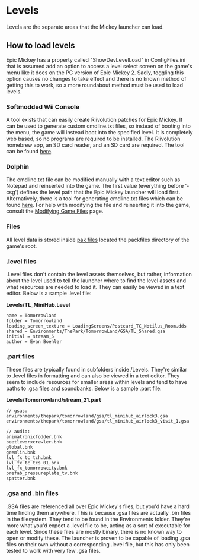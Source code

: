 # Levels

Levels are the separate areas that the Mickey launcher can load.

## How to load levels
Epic Mickey has a property called "ShowDevLevelLoad" in ConfigFiles.ini that is assumed add an option to access a level select screen on the game's menu like it does on the PC version of Epic Mickey 2. Sadly, toggling this option causes no changes to take effect and there is no known method of getting this to work, so a more roundabout method must be used to load levels.

### Softmodded Wii Console
A tool exists that can easily create Riivolution patches for Epic Mickey. It can be used to generate custom cmdline.txt files, so instead of booting into the menu, the game will instead boot into the specified level. It is completely web based, so no programs are required to be installed. The Riivolution homebrew app, an SD card reader, and an SD card are required. The tool can be found [here](http://andrew.plus/emtool/).

### Dolphin
The cmdline.txt file can be modified manually with a text editor such as Notepad and reinserted into the game. The first value (everything before '-csg') defines the level path that the Epic Mickey launcher will load first. Alternatively, there is a tool for generating cmdline.txt files which can be found [here](http://andrew.plus/emtool/). For help with modifying the file and reinserting it into the game, consult the [Modifying Game Files](./modifying-game-files) page.

### Files
All level data is stored inside [pak files](./pak-files) located the packfiles directory of the game's root.

### .level files
.Level files don't contain the level assets themselves, but rather, information about the level used to tell the launcher where to find the level assets and what resources are needed to load it. They can easily be viewed in a text editor. Below is a sample .level file:

**Levels/TL_MiniHub.Level**
```
name = Tomorrowland
folder = Tomorrowland
loading_screen_texture = LoadingScreens/Postcard_TC_Notilus_Room.dds
shared = Environments/ThePark/TomorrowLand/GSA/TL_Shared.gsa
initial = stream_5
author = Evan Boehler
```

###  .part files
These files are typically found in subfolders inside /Levels. They're similar to .level files in formatting and can also be viewed in a text editor. They seem to include resources for smaller areas within levels and tend to have paths to .gsa files and soundbanks. Below is a sample .part file:

**Levels/Tomorrowland/stream_21.part**
```
// gsas:
environments/thepark/tomorrowland/gsa/tl_minihub_airlock3.gsa
environments/thepark/tomorrowland/gsa/tl_minihub_airlock3_visit_1.gsa

// audio:
animatronicfodder.bnk
beetleworxcrawler.bnk
global.bnk
gremlin.bnk
lvl_fx_tc_tch.bnk
lvl_fx_tc_tcs_01.bnk
lvl_fx_tomorrowcity.bnk
prefab_pressureplate_tv.bnk
spatter.bnk
```

### .gsa and .bin files
.GSA files are referenced all over Epic Mickey's files, but you'd have a hard time finding them anywhere. This is because .gsa files are actually .bin files in the filesystem. They tend to be found in the Environments folder. They're more what you'd expect a .level file to be, acting as a sort of executable for each level. Since these files are mostly binary, there is no known way to open or modify these. The launcher is proven to be capable of loading .gsa files on their own without a corresponding .level file, but this has only been tested to work with very few .gsa files.

